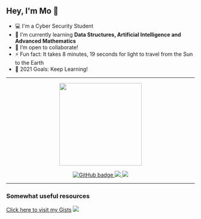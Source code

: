 ## Hey, I'm Mo 👋

- 💻 I'm a Cyber Security Student
- 🌱 I'm currently learning **Data Structures, Artificial Intelligence and Advanced Mathematics**
- 👯 I’m open to collaborate!
- ⚡ Fun fact: It takes 8 minutes, 19 seconds for light to travel from the Sun to the Earth
- 🥅 2021 Goals: Keep Learning!

---
<p align="center">
  <a href="https://discord.com/users/569964436165754924">
  <img src="https://lanyard-profile-readme.vercel.app/api/539010313463267367?animated=true&hideDiscrim=true&idleMessage=Probably%20busy%20doing%20something%20important%20like%20saving%20the%20world%20or%20having%20lunch..." align="center" height="220">
  </a>
</p>

<p align="center">
  <a href="https://github.com/0xm0?tab=followers">
    <img src="https://img.shields.io/github/followers/0xm0?label=Followers&logo=GitHub&style=for-the-badge" alt="GitHub badge" />
  </a>
  <a href="http://twitter.com/00xm0">
    <img src="https://img.shields.io/twitter/follow/00xm0?label=Twitter&logo=twitter&style=for-the-badge" />
  </a>
  <a href="https://discord.gg/rB2UVVBEpZ">
    <img src="https://img.shields.io/discord/600475852169543690?logo=discord&style=for-the-badge" />
  </a>
</p>

---

### Somewhat useful resources

[Click here to visit my Gists](https://gist.github.com/0xm0)
![](https://hit.yhype.me/github/profile?user_id=52047639)
